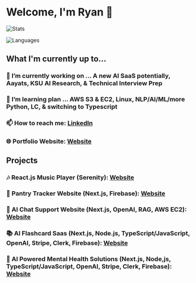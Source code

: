 # Welcome, I'm Ryan 👋

![Stats](https://github-readme-stats.vercel.app/api?username=RyanTren&show_icons=true&title_color=fff&icon_color=79ff97&text_color=9f9f9f&bg_color=151515 )

![Languages](https://github-readme-stats.vercel.app/api/top-langs/?username=RyanTren&show_icons=true&title_color=fff&icon_color=79ff97&text_color=9f9f9f&bg_color=151515 )

## What I'm currently up to...

### 🔭 I’m currently working on ... A new AI SaaS potentially, Aayats, KSU AI Research, & Technical Interview Prep
### 🌱 I’m learning plan ... AWS S3 & EC2, Linux, NLP/AI/ML/more Python, LC, & switching to Typescript
### 📫 How to reach me: [LinkedIn](https://www.linkedin.com/in/ryantren/)
### 🌐 Portfolio Website: [Website](https://ryantren.github.io/portfolio-website/)

##  Projects
### 🎶 React.js Music Player (Serenity): [Website](https://serenity-com.vercel.app/)
### 🥢 Pantry Tracker Website (Next.js, Firebase): [Website](https://ryan-pantry-tracker.vercel.app/)
### 🤖 AI Chat Support Website (Next.js, OpenAI, RAG, AWS EC2): [Website](https://hanguai-ryan-trans-projects-38a226e5.vercel.app/)
### 📚 AI Flashcard Saas (Next.js, Node.js, TypeScript/JavaScript, OpenAI, Stripe, Clerk, Firebase): [Website](https://flasherio-ryan-trans-projects-38a226e5.vercel.app/)
### 💊 AI Powered Mental Health Solutions (Next.js, Node,js, TypeScript/JavaScript, OpenAI, Stripe, Clerk, Firebase): [Website](https://mindjourney-indol.vercel.app/)


